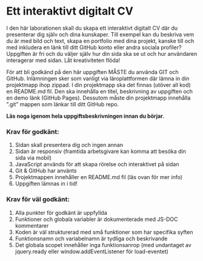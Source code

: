 # Ett interaktivt digitalt CV
 

I den här laborationen skall du skapa ett interaktivt digitalt CV där du presenterar dig själv och dina kunskaper. Till exempel kan du beskriva vem du är med bild och text, skapa en portfolio med dina projekt, kanske till och med inkludera en länk till ditt GitHub konto eller andra sociala profiler? Uppgiften är fri och du väljer själv hur din sida ska se ut och hur användaren interagerar med sidan. Låt kreativiteten flöda!

 

För att bli godkänd på den här uppgiften MÅSTE du använda GIT och GitHub. Inlämningen sker som vanligt via läroplattformen där lämna in din projektmapp ihop zippad. I din projektmapp ska det finnas (utöver all kod) en README.md fil. Den ska innehålla en titel, beskrivning av uppgiften och en demo länk (GitHub Pages). Dessutom måste din projektmapp innehålla ”.git” mappen som länkar till ditt GitHub repo.

 

__Läs noga igenom hela uppgiftsbeskrivningen innan du börjar.__

### Krav för godkänt:

1. Sidan skall presentera dig och ingen annan
2. Sidan är responsiv (framtida arbetsgivare kan komma att besöka din sida via mobil)
3. JavaScript används för att skapa rörelse och interaktivet på sidan
4. Git & GitHub har använts
5. Projektmappen innehåller en README.md fil (läs ovan för mer info)
6. Uppgiften lämnas in i tid!

### Krav för väl godkänt:

1. Alla punkter för godkänt är uppfyllda
2. Funktioner och globala variabler är dokumenterade med JS-DOC kommentarer
3. Koden är väl strukturerad med små funktioner som har specifika syften
4. Funktionsnamn och variabelnamn är tydliga och beskrivande
5. Det globala scopet innehåller inga funktionsanrop (med undantaget av jquery.ready eller window.addEventListener för load-eventet)